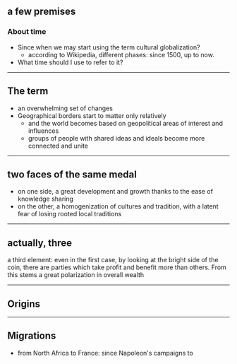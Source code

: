 ## a few premises

### About time

- Since when we may start using the term cultural globalization?
	- according to Wikipedia, different phases: since 1500, up to now.
- What time should I use to refer to it?

---

## The term

- an overwhelming set of changes
- Geographical borders start to matter only relatively
	- and the world becomes based on geopolitical areas of interest and influences
	- groups of people with shared ideas and ideals become more connected and unite

---

## two faces of the same medal

- on one side, a great development and growth thanks to the ease of knowledge sharing
- on the other, a homogenization of cultures and tradition, with a latent fear of losing rooted local traditions

---

## actually, three

a third element: even in the first case, by looking at the bright side of the coin, there are parties which take profit and benefit more than others. From this stems a great polarization in overall wealth

---

## Origins


---

## Migrations

- from North Africa to France: since Napoleon's campaigns to 